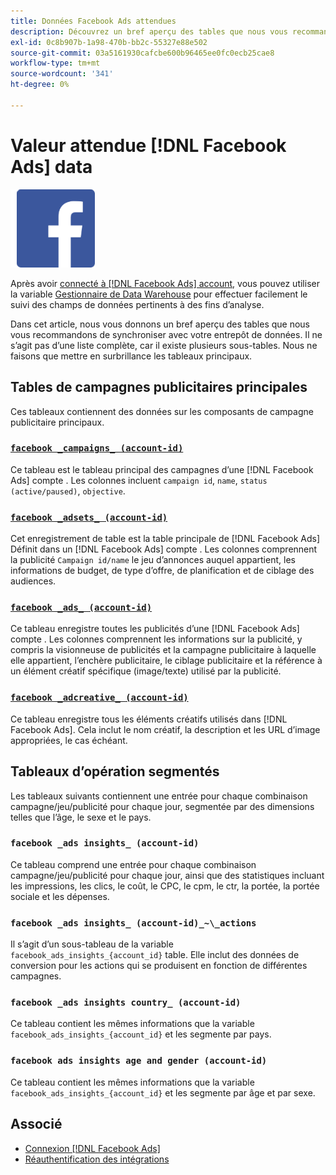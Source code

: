 ```yaml
---
title: Données Facebook Ads attendues
description: Découvrez un bref aperçu des tables que nous vous recommandons de synchroniser avec votre entrepôt de données
exl-id: 0c8b907b-1a98-470b-bb2c-55327e88e502
source-git-commit: 03a5161930cafcbe600b96465ee0fc0ecb25cae8
workflow-type: tm+mt
source-wordcount: '341'
ht-degree: 0%

---
```


# Valeur attendue [!DNL Facebook Ads] data

![](../../../assets/Facebook_Logo.png)

Après avoir [connecté à [!DNL Facebook Ads] account](../integrations/facebook-ads.md), vous pouvez utiliser la variable [Gestionnaire de Data Warehouse](../../../data-analyst/data-warehouse-mgr/tour-dwm.md) pour effectuer facilement le suivi des champs de données pertinents à des fins d’analyse.

Dans cet article, nous vous donnons un bref aperçu des tables que nous vous recommandons de synchroniser avec votre entrepôt de données. Il ne s’agit pas d’une liste complète, car il existe plusieurs sous-tables. Nous ne faisons que mettre en surbrillance les tableaux principaux.

## Tables de campagnes publicitaires principales

Ces tableaux contiennent des données sur les composants de campagne publicitaire principaux.

### [`facebook _campaigns_ (account-id)`](https://developers.facebook.com/docs/reference/ads-api/adcampaign/)

Ce tableau est le tableau principal des campagnes d’une [!DNL Facebook Ads] compte . Les colonnes incluent `campaign id`, `name`, `status (active/paused)`, `objective`.

### [`facebook _adsets_ (account-id)`](https://developers.facebook.com/docs/marketing-api/reference/ad-campaign)

Cet enregistrement de table est la table principale de [!DNL Facebook Ads] Définit dans un [!DNL Facebook Ads] compte . Les colonnes comprennent la publicité `Campaign id/name` le jeu d’annonces auquel appartient, les informations de budget, de type d’offre, de planification et de ciblage des audiences.

### [`facebook _ads_ (account-id)`](https://developers.facebook.com/docs/reference/ads-api/adgroup/)

Ce tableau enregistre toutes les publicités d’une [!DNL Facebook Ads] compte . Les colonnes comprennent les informations sur la publicité, y compris la visionneuse de publicités et la campagne publicitaire à laquelle elle appartient, l’enchère publicitaire, le ciblage publicitaire et la référence à un élément créatif spécifique (image/texte) utilisé par la publicité.

### [`facebook _adcreative_ (account-id)`](https://developers.facebook.com/docs/reference/ads-api/adcreative/)

Ce tableau enregistre tous les éléments créatifs utilisés dans [!DNL Facebook Ads]. Cela inclut le nom créatif, la description et les URL d’image appropriées, le cas échéant.

## Tableaux d’opération segmentés

Les tableaux suivants contiennent une entrée pour chaque combinaison campagne/jeu/publicité pour chaque jour, segmentée par des dimensions telles que l’âge, le sexe et le pays.

### `facebook _ads insights_ (account-id)`

Ce tableau comprend une entrée pour chaque combinaison campagne/jeu/publicité pour chaque jour, ainsi que des statistiques incluant les impressions, les clics, le coût, le CPC, le cpm, le ctr, la portée, la portée sociale et les dépenses.

### `facebook _ads insights_ (account-id)_~\_actions`

Il s’agit d’un sous-tableau de la variable `facebook_ads_insights_{account_id}` table. Elle inclut des données de conversion pour les actions qui se produisent en fonction de différentes campagnes.

### `facebook _ads insights country_ (account-id)`

Ce tableau contient les mêmes informations que la variable `facebook_ads_insights_{account_id}` et les segmente par pays.

### `facebook ads insights age and gender (account-id)`

Ce tableau contient les mêmes informations que la variable `facebook_ads_insights_{account_id}` et les segmente par âge et par sexe.

## Associé

* [Connexion [!DNL Facebook Ads]](../integrations/facebook-ads.md)
* [Réauthentification des intégrations](https://support.magento.com/hc/en-us/articles/360016733151-Reauthenticating-integrations)
